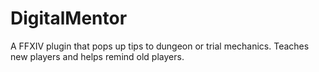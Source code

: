 # DigitalMentor
A FFXIV plugin that pops up tips to dungeon or trial mechanics. Teaches new players and helps remind old players.
